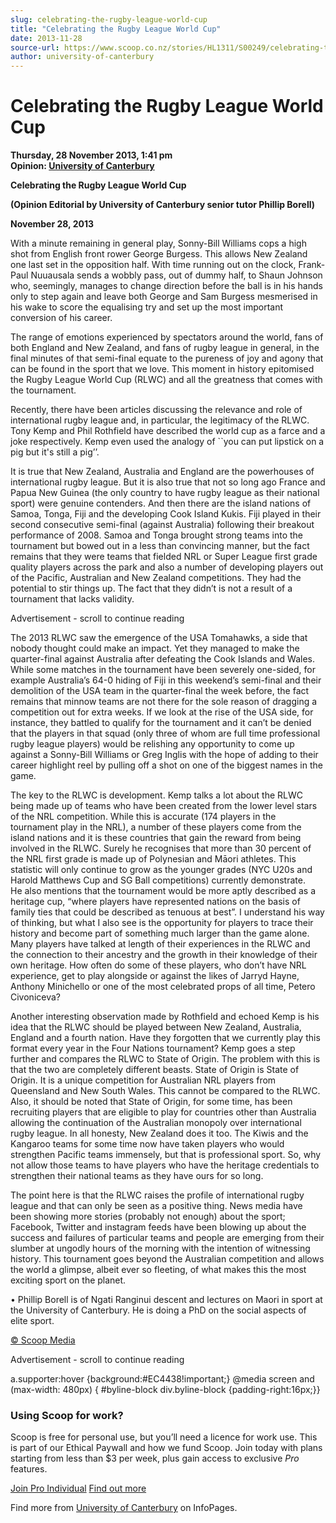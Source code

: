 ```yaml
---
slug: celebrating-the-rugby-league-world-cup
title: "Celebrating the Rugby League World Cup"
date: 2013-11-28
source-url: https://www.scoop.co.nz/stories/HL1311/S00249/celebrating-the-rugby-league-world-cup.htm
author: university-of-canterbury
---
```

Celebrating the Rugby League World Cup
======================================

**Thursday, 28 November 2013, 1:41 pm**  
**Opinion: [University of Canterbury](https://info.scoop.co.nz/University_of_Canterbury)**

**Celebrating the Rugby League World Cup**  
  
**(Opinion Editorial by University of Canterbury senior tutor Phillip Borell)**  
  
**November 28, 2013**

With a minute remaining in general play, Sonny-Bill Williams cops a high shot from English front rower George Burgess. This allows New Zealand one last set in the opposition half. With time running out on the clock, Frank-Paul Nuuausala sends a wobbly pass, out of dummy half, to Shaun Johnson who, seemingly, manages to change direction before the ball is in his hands only to step again and leave both George and Sam Burgess mesmerised in his wake to score the equalising try and set up the most important conversion of his career.

The range of emotions experienced by spectators around the world, fans of both England and New Zealand, and fans of rugby league in general, in the final minutes of that semi-final equate to the pureness of joy and agony that can be found in the sport that we love. This moment in history epitomised the Rugby League World Cup (RLWC) and all the greatness that comes with the tournament.

Recently, there have been articles discussing the relevance and role of international rugby league and, in particular, the legitimacy of the RLWC. Tony Kemp and Phil Rothfield have described the world cup as a farce and a joke respectively. Kemp even used the analogy of \`\`you can put lipstick on a pig but it's still a pig’’.

It is true that New Zealand, Australia and England are the powerhouses of international rugby league. But it is also true that not so long ago France and Papua New Guinea (the only country to have rugby league as their national sport) were genuine contenders. And then there are the island nations of Samoa, Tonga, Fiji and the developing Cook Island Kukis. Fiji played in their second consecutive semi-final (against Australia) following their breakout performance of 2008. Samoa and Tonga brought strong teams into the tournament but bowed out in a less than convincing manner, but the fact remains that they were teams that fielded NRL or Super League first grade quality players across the park and also a number of developing players out of the Pacific, Australian and New Zealand competitions. They had the potential to stir things up. The fact that they didn’t is not a result of a tournament that lacks validity.

Advertisement - scroll to continue reading





The 2013 RLWC saw the emergence of the USA Tomahawks, a side that nobody thought could make an impact. Yet they managed to make the quarter-final against Australia after defeating the Cook Islands and Wales.  
While some matches in the tournament have been severely one-sided, for example Australia’s 64-0 hiding of Fiji in this weekend’s semi-final and their demolition of the USA team in the quarter-final the week before, the fact remains that minnow teams are not there for the sole reason of dragging a competition out for extra weeks. If we look at the rise of the USA side, for instance, they battled to qualify for the tournament and it can’t be denied that the players in that squad (only three of whom are full time professional rugby league players) would be relishing any opportunity to come up against a Sonny-Bill Williams or Greg Inglis with the hope of adding to their career highlight reel by pulling off a shot on one of the biggest names in the game.

The key to the RLWC is development. Kemp talks a lot about the RLWC being made up of teams who have been created from the lower level stars of the NRL competition. While this is accurate (174 players in the tournament play in the NRL), a number of these players come from the island nations and it is these countries that gain the reward from being involved in the RLWC. Surely he recognises that more than 30 percent of the NRL first grade is made up of Polynesian and Māori athletes. This statistic will only continue to grow as the younger grades (NYC U20s and Harold Matthews Cup and SG Ball competitions) currently demonstrate.  
He also mentions that the tournament would be more aptly described as a heritage cup, “where players have represented nations on the basis of family ties that could be described as tenuous at best”. I understand his way of thinking, but what I also see is the opportunity for players to trace their history and become part of something much larger than the game alone. Many players have talked at length of their experiences in the RLWC and the connection to their ancestry and the growth in their knowledge of their own heritage. How often do some of these players, who don’t have NRL experience, get to play alongside or against the likes of Jarryd Hayne,  
Anthony Minichello or one of the most celebrated props of all time, Petero Civoniceva?

Another interesting observation made by Rothfield and echoed Kemp is his idea that the RLWC should be played between New Zealand, Australia, England and a fourth nation. Have they forgotten that we currently play this format every year in the Four Nations tournament? Kemp goes a step further and compares the RLWC to State of Origin. The problem with this is that the two are completely different beasts. State of Origin is State of Origin. It is a unique competition for Australian NRL players from Queensland and New South Wales. This cannot be compared to the RLWC. Also, it should be noted that State of Origin, for some time, has been recruiting players that are eligible to play for countries other than Australia allowing the continuation of the Australian monopoly over international rugby league. In all honesty, New Zealand does it too. The Kiwis and the Kangaroo teams for some time now have taken players who would strengthen Pacific teams immensely, but that is professional sport. So, why not allow those teams to have players who have the heritage credentials to strengthen their national teams as they have ours for so long.

The point here is that the RLWC raises the profile of international rugby league and that can only be seen as a positive thing. News media have been showing more stories (probably not enough) about the sport; Facebook, Twitter and instagram feeds have been blowing up about the success and failures of particular teams and people are emerging from their slumber at ungodly hours of the morning with the intention of witnessing history. This tournament goes beyond the Australian competition and allows the world a glimpse, albeit ever so fleeting, of what makes this the most exciting sport on the planet.

• Phillip Borell is of Ngati Ranginui descent and lectures on Maori in sport at the University of Canterbury. He is doing a PhD on the social aspects of elite sport.

  

[© Scoop Media](http://www.scoop.co.nz/about/terms.html)  

Advertisement - scroll to continue reading



a.supporter:hover {background:#EC4438!important;} @media screen and (max-width: 480px) { #byline-block div.byline-block {padding-right:16px;}}

### Using Scoop for work?

Scoop is free for personal use, but you’ll need a licence for work use. This is part of our Ethical Paywall and how we fund Scoop. Join today with plans starting from less than $3 per week, plus gain access to exclusive _Pro_ features.  
  
[Join Pro Individual](https://pro.scoop.co.nz/Individual/?from=ProIn24) [Find out more](https://pro.scoop.co.nz/using-scoop-for-work/?from=ProIn24)

Find more from [University of Canterbury](https://info.scoop.co.nz/University_of_Canterbury) on InfoPages.
